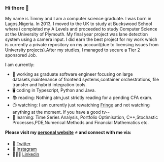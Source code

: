 ### Hi there 👋


My name is Timmy and I am a computer science graduate. I was born in Lagos,Nigeria. In 2013, I moved to the UK to study at Buckswood School where i completed my A Levels and proceeded to study Computer Science at the University of Plymouth. My final year project was lane detection system using a camera input. I did earn the best project for my work which is currently a private repository on my account(due to licensing issues from University projects).After my studies, I managed to secure a Tier 2 sponsored Job.

I am currently:

- 🔭  working as graduate software engineer focusing on large datasets,maintenance of frontend systems,container orchestrations, file transfer and hybrid integration tools.
- 🖥 coding in Typescript, Python and Java.
- 📚 reading: Nothing atm,just strictly reading for a pending CFA exam.
- 📺 watching: I am currently just rewatching [Fringe](https://en.wikipedia.org/wiki/Fringe_(TV_series)) and not watching anything at the moment. If you have a good tv-- 
- 🌱 learning: Time Series Analysis, Portfolio Optimisation, C++,Stochastic Processes,PDE,Numerical Methods and Financial Mathematics etc.

**Please visit my [personal website](https://timmyajibode.dev/) ⭐ and connect with me via:**

- 🦜 [Twitter](https://twitter.com/timmy_aji)
- 📸 [Instagram](https://www.instagram.com/timmyacy)
- 👩🏽‍💼 [Linkedin](https://uk.linkedin.com/in/oluwatimilehin-timmy-ajibode-787637193)
<!--
**timmyacy/timmyacy** is a ✨ _special_ ✨ repository because its `README.md` (this file) appears on your GitHub profile.

Here are some ideas to get you started:

- 🔭 I’m currently working on ...
- 🌱 I’m currently learning ...
- 👯 I’m looking to collaborate on ...
- 🤔 I’m looking for help with ...
- 💬 Ask me about ...
- 📫 How to reach me: ...
- 😄 Pronouns: ...
- ⚡ Fun fact: ...
-->
